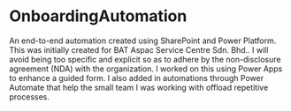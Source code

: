 # OnboardingAutomation
An end-to-end automation created using SharePoint and Power Platform. This was initially created for BAT Aspac Service Centre Sdn. Bhd.. I will avoid being too specific and explicit so as to adhere by the non-disclosure agreement (NDA) with the organization. I worked on this using Power Apps to enhance a guided form. I also added in automations through Power Automate that help the small team I was working with offload repetitive processes.
